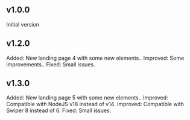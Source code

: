 ## v1.0.0
Initial version

## v1.2.0
Added: New landing page 4 with some new elements..
Improved: Some improvements..
Fixed: Small issues.

## v1.3.0
Added: New landing page 5 with some new elements..
Improved: Compatible with NodeJS v18 instead of v14.
Improved: Compatible with Swiper 8 instead of 6.
Fixed: Small issues.